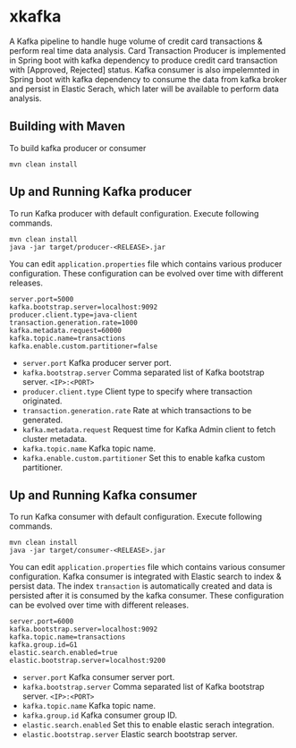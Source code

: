 # xkafka
A Kafka pipeline to handle huge volume of credit card transactions & perform real time data analysis. Card Transaction Producer is implemented in Spring boot with kafka dependency to produce credit card transaction with [Approved, Rejected] status. Kafka consumer is also impelemnted in Spring boot with kafka dependency to consume the data from kafka broker and persist in Elastic Serach, which later will be available to perform data analysis. 
## Building with Maven
To build kafka producer or consumer 
```
mvn clean install
```
## Up and Running Kafka producer
To run Kafka producer with default configuration. Execute following commands.
```
mvn clean install
java -jar target/producer-<RELEASE>.jar
```

You can edit `application.properties` file which contains various producer configuration.
These configuration can be evolved over time with different releases.
```
server.port=5000
kafka.bootstrap.server=localhost:9092
producer.client.type=java-client
transaction.generation.rate=1000
kafka.metadata.request=60000
kafka.topic.name=transactions
kafka.enable.custom.partitioner=false
```
* `server.port` Kafka producer server port.
* `kafka.bootstrap.server` Comma separated list of Kafka bootstrap server. `<IP>:<PORT>` 
* `producer.client.type` Client type to specify where transaction originated.
* `transaction.generation.rate` Rate at which transactions to be generated.
* `kafka.metadata.request` Request time for Kafka Admin client to fetch cluster metadata.
* `kafka.topic.name` Kafka topic name.
* `kafka.enable.custom.partitioner` Set this to enable kafka custom partitioner.

## Up and Running Kafka consumer
To run Kafka consumer with default configuration. Execute following commands.
```
mvn clean install
java -jar target/consumer-<RELEASE>.jar
```
You can edit `application.properties` file which contains various consumer configuration. Kafka consumer is integrated with Elastic search to index & persist data. The index `transaction` is automatically created and data is persisted after it is consumed by the kafka consumer.
These configuration can be evolved over time with different releases.
```
server.port=6000
kafka.bootstrap.server=localhost:9092
kafka.topic.name=transactions
kafka.group.id=G1
elastic.search.enabled=true
elastic.bootstrap.server=localhost:9200
```
* `server.port` Kafka consumer server port.
* `kafka.bootstrap.server` Comma separated list of Kafka bootstrap server. `<IP>:<PORT>`
* `kafka.topic.name` Kafka topic name.
* `kafka.group.id` Kafka consumer group ID.
* `elastic.search.enabled` Set this to enable elastic serach integration.
* `elastic.bootstrap.server` Elastic search bootstrap server.

